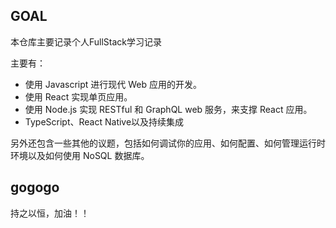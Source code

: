 <!--
 * @Description: readme
 * @Autor: Blueheart
 * @Date: 2021-05-21 17:52:15
 * @LastEditTime: 2021-05-21 17:57:05
 * @FilePath: \fullstackgogogo\readme.md
-->

## GOAL

本仓库主要记录个人FullStack学习记录

主要有：
 - 使用 Javascript 进行现代 Web 应用的开发。
 - 使用 React 实现单页应用。
 - 使用 Node.js 实现 RESTful 和 GraphQL web 服务，来支撑 React 应用。
 - TypeScript、React Native以及持续集成

另外还包含一些其他的议题，包括如何调试你的应用、如何配置、如何管理运行时环境以及如何使用 NoSQL 数据库。

## gogogo
持之以恒，加油！！
